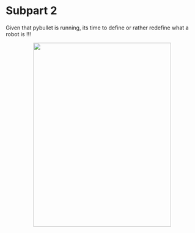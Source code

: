 # Subpart 2

Given that pybullet is running, its time to define or rather redefine what a robot is !!!
<p align="center">
   <img width="360" height="480" src="https://github.com/NiranthS/Pybullet-Camp/blob/master/Part1/Subpart%202/redefine.gif">
</p>

